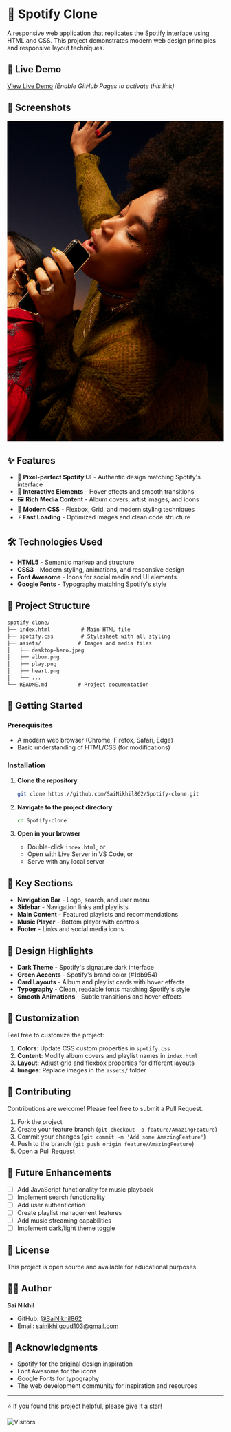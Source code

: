 # 🎵 Spotify Clone

A responsive web application that replicates the Spotify interface using HTML and CSS. This project demonstrates modern web design principles and responsive layout techniques.

## 🚀 Live Demo

[View Live Demo](https://sainikhil862.github.io/Spotify-clone/) *(Enable GitHub Pages to activate this link)*

## 📸 Screenshots

![Spotify Clone Preview](assets/desktop-hero.jpeg)

## ✨ Features

- 🎨 **Pixel-perfect Spotify UI** - Authentic design matching Spotify's interface
- 🎵 **Interactive Elements** - Hover effects and smooth transitions
- 🖼️ **Rich Media Content** - Album covers, artist images, and icons
- 🎯 **Modern CSS** - Flexbox, Grid, and modern styling techniques
- ⚡ **Fast Loading** - Optimized images and clean code structure

## 🛠️ Technologies Used

- **HTML5** - Semantic markup and structure
- **CSS3** - Modern styling, animations, and responsive design
- **Font Awesome** - Icons for social media and UI elements
- **Google Fonts** - Typography matching Spotify's style

## 📁 Project Structure

```
spotify-clone/
├── index.html          # Main HTML file
├── spotify.css         # Stylesheet with all styling
├── assets/            # Images and media files
│   ├── desktop-hero.jpeg
│   ├── album.png
│   ├── play.png
│   ├── heart.png
│   └── ...
└── README.md          # Project documentation
```

## 🚀 Getting Started

### Prerequisites
- A modern web browser (Chrome, Firefox, Safari, Edge)
- Basic understanding of HTML/CSS (for modifications)

### Installation

1. **Clone the repository**
   ```bash
   git clone https://github.com/SaiNikhil862/Spotify-clone.git
   ```

2. **Navigate to the project directory**
   ```bash
   cd Spotify-clone
   ```

3. **Open in your browser**
   - Double-click `index.html`, or
   - Open with Live Server in VS Code, or
   - Serve with any local server

## 🎯 Key Sections

- **Navigation Bar** - Logo, search, and user menu
- **Sidebar** - Navigation links and playlists
- **Main Content** - Featured playlists and recommendations
- **Music Player** - Bottom player with controls
- **Footer** - Links and social media icons

## 🎨 Design Highlights

- **Dark Theme** - Spotify's signature dark interface
- **Green Accents** - Spotify's brand color (#1db954)
- **Card Layouts** - Album and playlist cards with hover effects
- **Typography** - Clean, readable fonts matching Spotify's style
- **Smooth Animations** - Subtle transitions and hover effects

## 🔧 Customization

Feel free to customize the project:

1. **Colors**: Update CSS custom properties in `spotify.css`
2. **Content**: Modify album covers and playlist names in `index.html`
3. **Layout**: Adjust grid and flexbox properties for different layouts
4. **Images**: Replace images in the `assets/` folder

## 🤝 Contributing

Contributions are welcome! Please feel free to submit a Pull Request.

1. Fork the project
2. Create your feature branch (`git checkout -b feature/AmazingFeature`)
3. Commit your changes (`git commit -m 'Add some AmazingFeature'`)
4. Push to the branch (`git push origin feature/AmazingFeature`)
5. Open a Pull Request

## 📝 Future Enhancements

- [ ] Add JavaScript functionality for music playback
- [ ] Implement search functionality
- [ ] Add user authentication
- [ ] Create playlist management features
- [ ] Add music streaming capabilities
- [ ] Implement dark/light theme toggle

## 📄 License

This project is open source and available for educational purposes.

## 👨‍💻 Author

**Sai Nikhil**
- GitHub: [@SaiNikhil862](https://github.com/SaiNikhil862)
- Email: sainikhilgoud103@gmail.com

## 🙏 Acknowledgments

- Spotify for the original design inspiration
- Font Awesome for the icons
- Google Fonts for typography
- The web development community for inspiration and resources

---

⭐ If you found this project helpful, please give it a star!

![Visitors](https://visitor-badge.laobi.icu/badge?page_id=SaiNikhil862.Spotify-clone)
